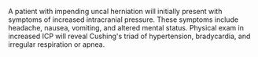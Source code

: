 A patient with impending uncal herniation will initially present with symptoms of increased intracranial pressure. These symptoms include headache, nausea, vomiting, and altered mental status. Physical exam in increased ICP will reveal Cushing's triad of hypertension, bradycardia, and irregular respiration or apnea.